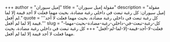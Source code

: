 +++
author = "إميل سيوران"
title = "مقولة إميل سيوران"
description = "مقولة إميل سيوران: كل رغبة تبعث في داخلي رغبة مضادة، بحيث مهما فعلت لا أجد قيمة إلا لما لم أفعل."
quote = '''كل رغبة تبعث في داخلي رغبة مضادة، بحيث مهما فعلت لا أجد قيمة إلا لما لم أفعل.'''
slug = "كل-رغبة-تبعث-في-داخلي-رغبة-مضادة-بحيث-مهما-فعلت-لا-أجد-قيمة-إلا-لما-لم-أفعل"
+++
كل رغبة تبعث في داخلي رغبة مضادة، بحيث مهما فعلت لا أجد قيمة إلا لما لم أفعل.
